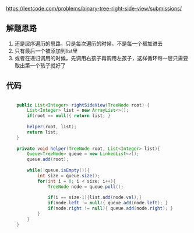 https://leetcode.com/problems/binary-tree-right-side-view/submissions/

## 解题思路
1. 还是层序遍历的思路，只是每次遍历的时候，不是每一个都加进去
2. 只有最后一个被添加到list里
3. 或者在递归调用的时候，先调用右孩子再调用左孩子，这样循环每一层只需要取出第一个孩子就好了

## 代码
```java
	
    public List<Integer> rightSideView(TreeNode root) {
        List<Integer> list = new ArrayList<>();
        if(root == null){ return list; }
        
        helper(root, list);
        return list;
    }
    
    private void helper(TreeNode root, List<Integer> list){
        Queue<TreeNode> queue = new LinkedList<>();
        queue.add(root);
        
        while(!queue.isEmpty()){
            int size = queue.size();
            for(int i = 0; i < size; i++){
                TreeNode node = queue.poll();
                
                if(i == size-1){list.add(node.val);}
                if(node.left != null){ queue.add(node.left); }
                if(node.right != null){ queue.add(node.right); }
            }
        }
    }
```